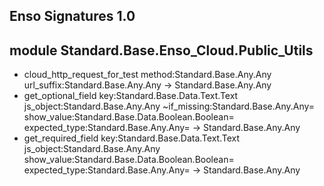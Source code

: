 ## Enso Signatures 1.0
## module Standard.Base.Enso_Cloud.Public_Utils
- cloud_http_request_for_test method:Standard.Base.Any.Any url_suffix:Standard.Base.Any.Any -> Standard.Base.Any.Any
- get_optional_field key:Standard.Base.Data.Text.Text js_object:Standard.Base.Any.Any ~if_missing:Standard.Base.Any.Any= show_value:Standard.Base.Data.Boolean.Boolean= expected_type:Standard.Base.Any.Any= -> Standard.Base.Any.Any
- get_required_field key:Standard.Base.Data.Text.Text js_object:Standard.Base.Any.Any show_value:Standard.Base.Data.Boolean.Boolean= expected_type:Standard.Base.Any.Any= -> Standard.Base.Any.Any
